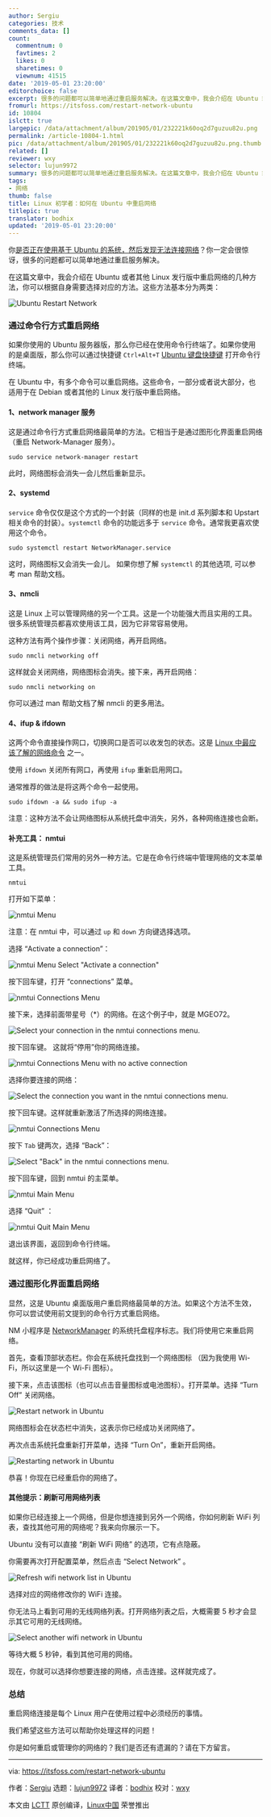 ```yaml
---
author: Sergiu
categories: 技术
comments_data: []
count:
  commentnum: 0
  favtimes: 2
  likes: 0
  sharetimes: 0
  viewnum: 41515
date: '2019-05-01 23:20:00'
editorchoice: false
excerpt: 很多的问题都可以简单地通过重启服务解决。在这篇文章中，我会介绍在 Ubuntu 或者其他 Linux 发行版中重启网络的几种方法，你可以根据自身需要选择对应的方法。
fromurl: https://itsfoss.com/restart-network-ubuntu
id: 10804
islctt: true
largepic: /data/attachment/album/201905/01/232221k60oq2d7guzuu82u.png
permalink: /article-10804-1.html
pic: /data/attachment/album/201905/01/232221k60oq2d7guzuu82u.png.thumb.jpg
related: []
reviewer: wxy
selector: lujun9972
summary: 很多的问题都可以简单地通过重启服务解决。在这篇文章中，我会介绍在 Ubuntu 或者其他 Linux 发行版中重启网络的几种方法，你可以根据自身需要选择对应的方法。
tags:
- 网络
thumb: false
title: Linux 初学者：如何在 Ubuntu 中重启网络
titlepic: true
translator: bodhix
updated: '2019-05-01 23:20:00'
---
```


你[是否正在使用基于 Ubuntu 的系统，然后发现无法连接网络](https://itsfoss.com/fix-no-wireless-network-ubuntu/)？你一定会很惊讶，很多的问题都可以简单地通过重启服务解决。


在这篇文章中，我会介绍在 Ubuntu 或者其他 Linux 发行版中重启网络的几种方法，你可以根据自身需要选择对应的方法。这些方法基本分为两类：


![Ubuntu Restart Network](/data/attachment/album/201905/01/232221k60oq2d7guzuu82u.png)


### 通过命令行方式重启网络


如果你使用的 Ubuntu 服务器版，那么你已经在使用命令行终端了。如果你使用的是桌面版，那么你可以通过快捷键 `Ctrl+Alt+T` [Ubuntu 键盘快捷键](https://itsfoss.com/ubuntu-shortcuts/) 打开命令行终端。


在 Ubuntu 中，有多个命令可以重启网络。这些命令，一部分或者说大部分，也适用于在 Debian 或者其他的 Linux 发行版中重启网络。


#### 1、network manager 服务


这是通过命令行方式重启网络最简单的方法。它相当于是通过图形化界面重启网络（重启 Network-Manager 服务）。



```
sudo service network-manager restart
```

此时，网络图标会消失一会儿然后重新显示。


#### 2、systemd


`service` 命令仅仅是这个方式的一个封装（同样的也是 init.d 系列脚本和 Upstart 相关命令的封装）。`systemctl` 命令的功能远多于 `service` 命令。通常我更喜欢使用这个命令。



```
sudo systemctl restart NetworkManager.service
```

这时，网络图标又会消失一会儿。 如果你想了解 `systemctl` 的其他选项, 可以参考 man 帮助文档。


#### 3、nmcli


这是 Linux 上可以管理网络的另一个工具。这是一个功能强大而且实用的工具。很多系统管理员都喜欢使用该工具，因为它非常容易使用。


这种方法有两个操作步骤：关闭网络，再开启网络。



```
sudo nmcli networking off
```

这样就会关闭网络，网络图标会消失。接下来，再开启网络：



```
sudo nmcli networking on
```

你可以通过 man 帮助文档了解 nmcli 的更多用法。


#### 4、ifup & ifdown


这两个命令直接操作网口，切换网口是否可以收发包的状态。这是 [Linux 中最应该了解的网络命令](https://itsfoss.com/basic-linux-networking-commands/) 之一。


使用 `ifdown` 关闭所有网口，再使用 `ifup` 重新启用网口。


通常推荐的做法是将这两个命令一起使用。



```
sudo ifdown -a && sudo ifup -a
```

注意：这种方法不会让网络图标从系统托盘中消失，另外，各种网络连接也会断。


#### 补充工具： nmtui


这是系统管理员们常用的另外一种方法。它是在命令行终端中管理网络的文本菜单工具。



```
nmtui
```

打开如下菜单：


![nmtui Menu](/data/attachment/album/201905/01/232042duy2ebfymumu5hqu.png)


注意：在 nmtui 中，可以通过 `up` 和 `down` 方向键选择选项。


选择 “Activate a connection”：


![nmtui Menu Select "Activate a connection"](/data/attachment/album/201905/01/232045w0ckccy3kuluyly4.png)


按下回车键，打开 “connections” 菜单。


![nmtui Connections Menu](/data/attachment/album/201905/01/232046p19mks93mkjlnjum.png)


接下来，选择前面带星号（\*）的网络。在这个例子中，就是 MGEO72。


![Select your connection in the nmtui connections menu.](/data/attachment/album/201905/01/232048yzwxdagdj3ahvivn.png)


按下回车键。 这就将“停用”你的网络连接。


![nmtui Connections Menu with no active connection](/data/attachment/album/201905/01/232050xr6yrokjkqb9qvua.png)


选择你要连接的网络：


![Select the connection you want in the nmtui connections menu.](/data/attachment/album/201905/01/232053z27eec6d675sd31x.png)


按下回车键。这样就重新激活了所选择的网络连接。


![nmtui Connections Menu](/data/attachment/album/201905/01/232054knr2tktc29nnkl4z.png)


按下 `Tab` 键两次，选择 “Back”：


![Select "Back" in the nmtui connections menu.](/data/attachment/album/201905/01/232056rndjb2szj1o77jwg.png)


按下回车键，回到 nmtui 的主菜单。


![nmtui Main Menu](/data/attachment/album/201905/01/232058mlj4y4oxji0konok.png)


选择 “Quit” ：


![nmtui Quit Main Menu](/data/attachment/album/201905/01/232100auszwtzmtx76667x.png)


退出该界面，返回到命令行终端。


就这样，你已经成功重启网络了。


### 通过图形化界面重启网络


显然，这是 Ubuntu 桌面版用户重启网络最简单的方法。如果这个方法不生效，你可以尝试使用前文提到的命令行方式重启网络。


NM 小程序是 [NetworkManager](https://wiki.gnome.org/Projects/NetworkManager) 的系统托盘程序标志。我们将使用它来重启网络。


首先，查看顶部状态栏。你会在系统托盘找到一个网络图标 （因为我使用 Wi-Fi，所以这里是一个 Wi-Fi 图标）。


接下来，点击该图标（也可以点击音量图标或电池图标）。打开菜单。选择 “Turn Off” 关闭网络。


![Restart network in Ubuntu](/data/attachment/album/201905/01/232102agaf6luf4l4caaxw.jpg)


网络图标会在状态栏中消失，这表示你已经成功关闭网络了。


再次点击系统托盘重新打开菜单，选择 “Turn On”，重新开启网络。


![Restarting network in Ubuntu](/data/attachment/album/201905/01/232105gggw0ywwp8nddbud.jpg)


恭喜！你现在已经重启你的网络了。


#### 其他提示：刷新可用网络列表


如果你已经连接上一个网络，但是你想连接到另外一个网络，你如何刷新 WiFi 列表，查找其他可用的网络呢？我来向你展示一下。


Ubuntu 没有可以直接 “刷新 WiFi 网络” 的选项，它有点隐蔽。


你需要再次打开配置菜单，然后点击 “Select Network” 。


![Refresh wifi network list in Ubuntu](/data/attachment/album/201905/01/232106qvw92r7sqwwtzp9p.jpg)


选择对应的网络修改你的 WiFi 连接。


你无法马上看到可用的无线网络列表。打开网络列表之后，大概需要 5 秒才会显示其它可用的无线网络。


![Select another wifi network in Ubuntu](/data/attachment/album/201905/01/232109oz8sz1uuo6rovvou.jpg)


等待大概 5 秒钟，看到其他可用的网络。


现在，你就可以选择你想要连接的网络，点击连接。这样就完成了。


### 总结


重启网络连接是每个 Linux 用户在使用过程中必须经历的事情。


我们希望这些方法可以帮助你处理这样的问题！


你是如何重启或管理你的网络的？我们是否还有遗漏的？请在下方留言。




---


via: <https://itsfoss.com/restart-network-ubuntu>


作者：[Sergiu](https://itsfoss.com/author/sergiu/) 选题：[lujun9972](https://github.com/lujun9972) 译者：[bodhix](https://github.com/bodhix) 校对：[wxy](https://github.com/wxy)


本文由 [LCTT](https://github.com/LCTT/TranslateProject) 原创编译，[Linux中国](https://linux.cn/) 荣誉推出